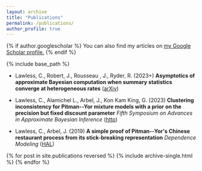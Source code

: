 ```yaml
---
layout: archive
title: "Publications"
permalink: /publications/
author_profile: true
---
```



{% if author.googlescholar %}
  You can also find my articles on <u><a href="{{author.googlescholar}}">my Google Scholar profile</a>.</u>
{% endif %}

{% include base_path %}

* Lawless, C., Robert, J., Rousseau , J., Ryder, R. (2023+)
**Asymptotics of approximate Bayesian computation when summary statistics converge at heterogeneous rates**
([arXiv](https://arxiv.org/abs/2311.10080))

* Lawless, C., Alamichel L., Arbel, J., Kon Kam King, G. (2023)
**Clustering inconsistency for Pitman--Yor mixture models with a prior on the precision but fixed discount parameter**
*Fifth Symposium on Advances in Approximate Bayesian Inference* ([http](https://openreview.net/forum?id=r9CvCsfkfPW))

* Lawless, C., Arbel, J. (2019)
**A simple proof of Pitman--Yor's Chinese restaurant process from its stick-breaking representation**
*Dependence Modeling* ([HAL](https://hal.science/hal-01950653))






{% for post in site.publications reversed %}
  {% include archive-single.html %}
{% endfor %}
